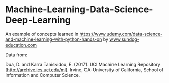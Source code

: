 # Machine-Learning-Data-Science-Deep-Learning

An example of concepts learned in https://www.udemy.com/data-science-and-machine-learning-with-python-hands-on by www.sundog-education.com

Data from:

Dua, D. and Karra Taniskidou, E. (2017). UCI Machine Learning Repository [http://archive.ics.uci.edu/ml]. Irvine, CA: University of California, School of Information and Computer Science. 
